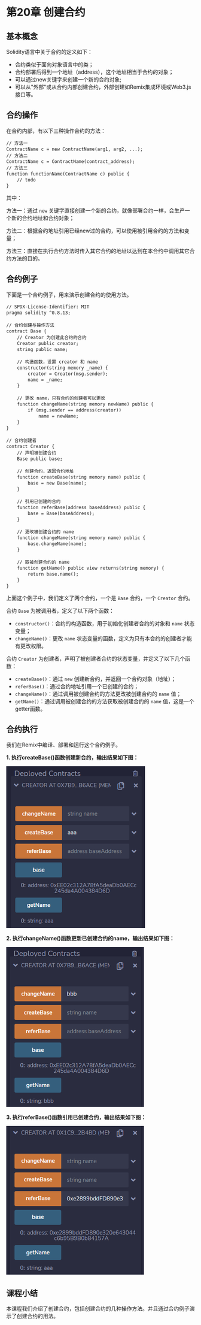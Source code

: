 # 第20章 创建合约

## 基本概念

Solidity语言中关于合约的定义如下：

+ 合约类似于面向对象语言中的类；
+ 合约部署后得到一个地址（address），这个地址相当于合约的对象；
+ 可以通过new关键字来创建一个新的合约对象;
+ 可以从"外部"或从合约内部创建合约，外部创建如Remix集成环境或Web3.js接口等。

## 合约操作

在合约内部，有以下三种操作合约的方法：

```
// 方法一
ContractName c = new ContractName(arg1, arg2, ...);
// 方法二
ContractName c = ContractName(contract_address);
// 方法三
function functionName(ContractName c) public {
	// todo
}
```

其中：

方法一：通过 `new` 关键字直接创建一个新的合约，就像部署合约一样，会生产一个新的合约地址和合约对象；

方法二：根据合约地址引用已经new过的合约，可以使用被引用合约的方法和变量；

方法三：直接在执行合约方法时传入其它合约的地址以达到在本合约中调用其它合约方法的目的。

## 合约例子

下面是一个合约例子，用来演示创建合约的使用方法。

```
// SPDX-License-Identifier: MIT
pragma solidity ^0.8.13;

// 合约创建与操作方法
contract Base {
    // Creator 为创建此合约的合约
    Creator public creator;
    string public name;

    // 构造函数，设置 creator 和 name
    constructor(string memory _name) {
        creator = Creator(msg.sender);
        name = _name;
    }

    // 更改 name，只有合约的创建者可以更改
    function changeName(string memory newName) public {
        if (msg.sender == address(creator))
            name = newName;
    }
}

// 合约创建者
contract Creator {
    // 声明被创建合约
    Base public base;

    // 创建合约，返回合约地址
    function createBase(string memory name) public {
        base = new Base(name);
    }
    
    // 引用已创建的合约
    function referBase(address baseAddress) public {
        base = Base(baseAddress);
    }

    // 更改被创建合约的 name
    function changeName(string memory name) public {
        base.changeName(name);
    }

    // 取被创建合约的 name
    function getName() public view returns(string memory) {
        return base.name();
    }
}
```

上面这个例子中，我们定义了两个合约，一个是 `Base` 合约，一个 `Creator` 合约。

合约 `Base` 为被调用者，定义了以下两个函数：

+ `constructor()`：合约的构造函数，用于初始化创建者合约的对象和 `name` 状态变量；
+ `changeName()`：更改 `name` 状态变量的函数，定义为只有本合约的创建者才能有更改权限。

合约 `Creator` 为创建者，声明了被创建者合约的状态变量，并定义了以下几个函数：

+ `createBase()`：通过 `new` 创建新合约，并返回一个合约对象（地址）；
+ `referBase()`：通过合约地址引用一个已创建的合约；
+ `changeName()`：通过调用被创建合约的方法更改被创建合约的 `name` 值；
+ `getName()`：通过调用被创建合约的方法获取被创建合约的 `name` 值，这是一个getter函数。

## 合约执行

我们在Remix中编译、部署和运行这个合约例子。

**1. 执行createBase()函数创建新合约，输出结果如下图：**

![](./images/remix-contract-1.png)

**2. 执行changeName()函数更新已创建合约的name，输出结果如下图：**

![](./images/remix-contract-2.png)

**3. 执行referBase()函数引用已创建合约，输出结果如下图：**

![](./images/remix-contract-3.png)

## 课程小结

本课程我们介绍了创建合约，包括创建合约的几种操作方法。并且通过合约例子演示了创建合约的用法。

